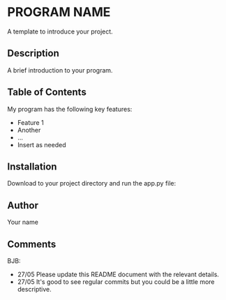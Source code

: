 # PROGRAM NAME

A template to introduce your project.

## Description

A brief introduction to your program.

## Table of Contents

My program has the following key features:
- Feature 1
- Another
- ...
- Insert as needed

## Installation

Download to your project directory and run the app.py file:


## Author

Your name 

## Comments

BJB:
- 27/05 Please update this README document with the relevant details.
- 27/05 It's good to see regular commits but you could be a little more descriptive.
